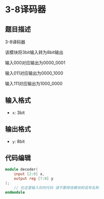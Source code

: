 # 3-8译码器

## 题目描述

3-8译码器

该模块将3bit输入转为8bit输出

输入000对应输出为0000_0001

输入011对应输出为0000_1000

输入111对应输出为1000_0000

## 输入格式

- `x`: 3bit

## 输出格式

- `y`: 8bit

## 代码编辑

```verilog
module decoder(
    input [2:0] x,
    output reg [7:0] y
);
    // 在这里输入你的代码 请不要修改模块和信号名称
endmodule
```